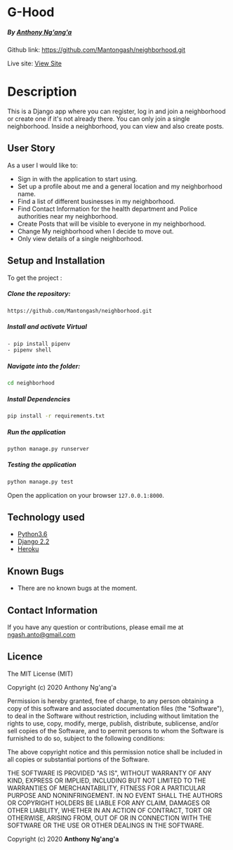 # G-Hood

##### By [Anthony Ng'ang'a](https://github.com/Mantongash)

Github link: https://github.com/Mantongash/neighborhood.git 

Live site: [View Site]( https://antohood.herokuapp.com/)
  
# Description  
This is a Django app where you can register, log in and join a neighborhood or create one if it's not already there. You can only join a single neighborhood. Inside a neighborhood, you can view and also create posts.

 
## User Story  
As a user I would like to:
* Sign in with the application to start using.
* Set up a profile about me and a general location and my neighborhood name.
* Find a list of different businesses in my neighborhood.
* Find Contact Information for the health department and Police authorities near my neighborhood.
* Create Posts that will be visible to everyone in my neighborhood.
* Change My neighborhood when I decide to move out.
* Only view details of a single neighborhood.  
  

  
## Setup and Installation  
To get the project : 
  
##### Clone the repository:  
 ```bash 
 https://github.com/Mantongash/neighborhood.git 
```

##### Install and activate Virtual  
 ```bash 
- pip install pipenv 
- pipenv shell
```  


##### Navigate into the folder:
 ```bash 
cd neighborhood
```

##### Install Dependencies  
 ```bash 
 pip install -r requirements.txt 
```  

##### Run the application  
 ```bash 
 python manage.py runserver 
``` 
##### Testing the application  
 ```bash 
 python manage.py test 
```
Open the application on your browser `127.0.0.1:8000`.  
 
 
 
## Technology used  
  
* [Python3.6](https://www.python.org/)  
* [Django 2.2](https://docs.djangoproject.com/en/1.1/)  
* [Heroku](https://heroku.com)  
  
  
## Known Bugs  
* There are no known bugs at the moment.
  
## Contact Information   
If you have any question or contributions, please email me at ngash.anto@gmail.com 

## Licence
The MIT License (MIT)

Copyright (c) 2020 Anthony Ng'ang'a

Permission is hereby granted, free of charge, to any person obtaining a copy of this software and associated documentation files (the "Software"), to deal in the Software without restriction, including without limitation the rights to use, copy, modify, merge, publish, distribute, sublicense, and/or sell copies of the Software, and to permit persons to whom the Software is furnished to do so, subject to the following conditions:

The above copyright notice and this permission notice shall be included in all copies or substantial portions of the Software.

THE SOFTWARE IS PROVIDED "AS IS", WITHOUT WARRANTY OF ANY KIND, EXPRESS OR IMPLIED, INCLUDING BUT NOT LIMITED TO THE WARRANTIES OF MERCHANTABILITY, FITNESS FOR A PARTICULAR PURPOSE AND NONINFRINGEMENT. IN NO EVENT SHALL THE AUTHORS OR COPYRIGHT HOLDERS BE LIABLE FOR ANY CLAIM, DAMAGES OR OTHER LIABILITY, WHETHER IN AN ACTION OF CONTRACT, TORT OR OTHERWISE, ARISING FROM, OUT OF OR IN CONNECTION WITH THE SOFTWARE OR THE USE OR OTHER DEALINGS IN THE SOFTWARE.
  


 Copyright (c) 2020 **Anthony Ng'ang'a** 
